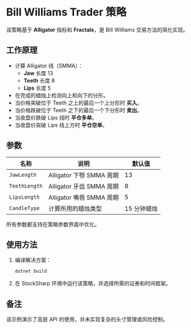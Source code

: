# Bill Williams Trader 策略

该策略基于 **Alligator** 指标和 **Fractals**，是 Bill Williams 交易方法的简化实现。

## 工作原理

- 计算 Alligator 线（SMMA）：
  - **Jaw** 长度 13
  - **Teeth** 长度 8
  - **Lips** 长度 5
- 在完成的蜡烛上检测向上和向下的分形。
- 当价格突破位于 Teeth 之上的最后一个上分形时 **买入**。
- 当价格跌破位于 Teeth 之下的最后一个下分形时 **卖出**。
- 当收盘价跌破 Lips 线时 **平仓多单**。
- 当收盘价突破 Lips 线上方时 **平仓空单**。

## 参数

| 名称 | 说明 | 默认值 |
| ---- | ---- | ------ |
| `JawLength` | Alligator 下颚 SMMA 周期 | 13 |
| `TeethLength` | Alligator 牙齿 SMMA 周期 | 8 |
| `LipsLength` | Alligator 嘴唇 SMMA 周期 | 5 |
| `CandleType` | 计算所用的蜡烛类型 | 15 分钟蜡烛 |

所有参数都支持在策略参数界面中优化。

## 使用方法

1. 编译解决方案：
   ```bash
   dotnet build
   ```
2. 在 StockSharp 环境中运行该策略，并选择所需的证券和时间框架。

## 备注

该示例演示了高层 API 的使用，并未实现复杂的头寸管理或风险控制。
